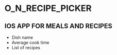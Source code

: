 # O_N_RECIPE_PICKER

## IOS APP FOR MEALS AND RECIPES

* Dish name
* Average cook time
* List of recipes
